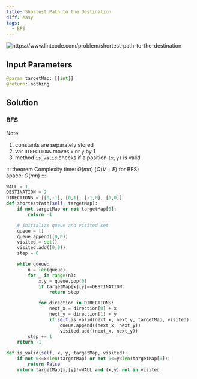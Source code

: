 ```yaml
---
title: Shortest Path to the Destination
diff: easy
tags:
  - BFS
---
```


<img class="medium-zoom" src="/algo/shortest-path-to-the-destination.png" alt="https://www.lintcode.com/problem/shortest-path-to-the-destination">

## Input Parameters

```py
@param targetMap: [[int]]
@return: nothing
```

## Solution

### BFS

Note:

1. constants are separately stored
2. var `DIRECTIONS` moves `x` or `y` by $1$
3. method `is_valid` checks if a position `(x,y)` is valid

::: theorem Complexity
time: $O(mn)$ ($O(V+E)$ for BFS)  
space: $O(mn)$
:::

```py
WALL = 1
DESTINATION = 2
DIRECTIONS = [[0,-1], [0,1], [-1,0], [1,0]]
def shortestPath(self, targetMap):
    if not targetMap or not targetMap[0]:
        return -1

    # initialize queue and visited set
    queue = []
    queue.append((0,0))
    visited = set()
    visited.add((0,0))
    step = 0

    while queue:
        n = len(queue)
        for _ in range(n):
            x,y = queue.pop(0)
            if targetMap[x][y]==DESTINATION:
                return step

            for direction in DIRECTIONS:
                next_x = direction[0] + x
                next_y = direction[1] + y
                if self.is_valid(next_x, next_y, targetMap, visited):
                    queue.append((next_x, next_y))
                    visited.add((next_x, next_y))
        step += 1
    return -1

def is_valid(self, x, y, targetMap, visited):
    if not 0<=x<len(targetMap) or not 0<=y<len(targetMap[0]):
        return False
    return targetMap[x][y]!=WALL and (x,y) not in visited
```
